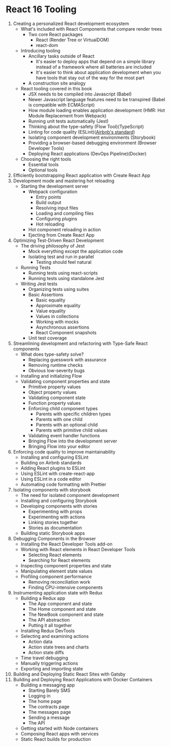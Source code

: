 # React 16 Tooling


1. Creating a personalized React development ecosystem
   - What's included with React Components that compare render trees
     - Two core React packages
       - React (Render Tree or VirtualDOM)
       - react-dom
   - Introducing tooling
     - Ancillary tasks outside of React
       - It's easier to deploy apps that depend on a simple library instead of a framework where all batteries are included
       - It's easier to think about application development when you have tools that stay out of the way for the most part
     - A construction site analogy
   - React tooling covered in this book
     - JSX needs to be compiled into Javascript (Babel)
     - Newer Javascript language features need to be transpired (Babel is compatible with ECMAScript)
     - How module loading enables application development (HMR: Hot Module Replacement from Webpack)
     - Running unit tests automatically (Jest)
     - Thinking about the type-safety (Flow Tool)(TypeScript)
     - Linting for code quality (ESLint)([Airbnb's standard](https://github.com/airbnb/javascript))
     - Isolating component development environments (Storybook)
     - Providing a browser-based debugging environment (Browser Developer Tools)
     - Deploying React applications (DevOps Pipeline)(Docker)
   - Choosing the right tools
     - Essential tools
     - Optional tools
2. Efficiently bootstrapping React application with Create React App
3. Development mode and mastering hot reloading
   - Starting the development server
     - Webpack configuration
       - Entry points
       - Build output
       - Resolving input files
       - Loading and compiling files
       - Configuring plugins
       - Hot reloading
     - Hot component reloading in action
     - Ejecting from Create React App
4. Optimizing Test-Driven React Development
   - The driving philosophy of Jest
     - Mock everything except the application code
     - Isolating test and run in parallel
       - Testing should feel natural
   - Running Tests
     - Running tests using react-scripts
     - Running tests using standalone Jest
   - Writing Jest tests
     - Organizing tests using suites
     - Basic Assertions
       - Basic equality
       - Approximate equality
       - Value equality
       - Values in collections
       - Working with mocks
       - Asynchronous assertions
       - React Component snapshots
     - Unit test coverage
5. Streamlining development and refactoring with Type-Safe React components
   - What does type-safety solve?
     - Replacing guesswork with assurance
     - Removing runtime checks
     - Obvious low-severity bugs
   - Installing and initializing Flow
   - Validating component properties and state
     - Primitive property values
     - Object property values
     - Validating component state
     - Function property values
     - Enforcing child component types
       - Parents with specific children types
       - Parents with one child
       - Parents with an optional child
       - Parents with primitive child values
     - Validating event handler functions
     - Bringing Flow into the development server
     - Bringing Flow into your editor
6. Enforcing code quality to improve maintainability
   - Installing and configuring ESLint
   - Building on Airbnb standards
   - Adding React plugins to ESLint
   - Using ESLint with create-react-app
   - Using ESLint in a code editor
   - Automating code formatting with Prettier
7. Isolating components with storybook
   - The need for isolated component development
   - Installing and configuring Storybook
   - Developing components with stories
     - Experimenting with props
     - Experimenting with actions
     - Linking stories together
     - Stories as documentation
   - Building static Storybook apps
8. Debugging Components in the Browser
   - Installing the React Developer Tools add-on
   - Working with React elements in React Developer Tools
     - Selecting React elements
     - Searching for React elements
   - Inspecting component properties and state
   - Manipulating element state values
   - Profiling component performance
     - Removing reconciliation work
     - Finding CPU-intensive components
9.  Instrumenting application state with Redux
    - Building a Redux app
      - The App component and state
      - The Home component and state
      - The NewBook component and state
      - The API abstraction
      - Putting it all together
    - Installing Redux DevTools
    - Selecting and examining actions
      - Action data
      - Action state trees and charts
      - Action state diffs
    - Time travel debugging
    - Manually triggering actions
    - Exporting and importing state
10. Building and Deploying Static React Sites with Gatsby
11. Building and Deploying React Applications with Docker Containers
    - Building a messaging app
      - Starting Barely SMS
      - Logging in
      - The home page
      - The contracts page
      - The messages page
      - Sending a message
      - The API
    - Getting started with Node containers
    - Composing React apps with services
    - Static React builds for production
